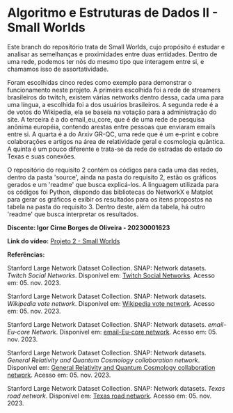 # Algoritmo e Estruturas de Dados II - Small Worlds 
Este branch do repositório trata de Small Worlds, cujo propósito é estudar e analisar as semelhanças e proximidades entre duas entidades. Dentro de uma rede, podemos ter nós do mesmo tipo que interagem entre si, e chamamos isso de assortatividade.


Foram escolhidas cinco redes como exemplo para demonstrar o funcionamento neste projeto. A primeira escolhida foi a rede de streamers brasileiros do twitch, existem várias networks dentro dessa, cada uma para uma língua, a escolhida foi a dos usuários brasileiros. A segunda rede é a de votos do Wikipedia, ela se baseia na votação para a administração do site. A terceira é a do email_eu_core, que é de uma rede de pesquisa anônima européia, contendo arestas entre pessoas que enviaram emails entre si. A quarta é a do Arxiv GR-QC, uma rede que é  um e-print e cobre colaborações e artigos na área de relatividade geral e cosmologia quântica. A quinta é um pouco diferente e trata-se da rede de estradas do estado do Texas e suas conexões.


O repositório do requisito 2 contém os códigos para cada uma das redes, dentro da pasta 'source', ainda na pasta do requisito 2, estão os gráficos gerados e um 'readme' que busca explicá-los. A linguagem utilizada para os códigos foi Python, dispondo das bibliotecas do NetworkX e Matplot para gerar os gráficos e exibir os resultados para os itens propostos na tabela na pasta do requisito 3. Dentro deste, além da tabela, há outro 'readme' que busca interpretar os resultados.




**Discente: Igor Cirne Borges de Oliveira - 20230001623**


**Link do vídeo:** [Projeto 2 - Small Worlds]()




**Referências:**


Stanford Large Network Dataset Collection. SNAP: Network datasets. *Twitch Social Networks*. Disponível em: [Twitch Social Networks](https://snap.stanford.edu/data/twitch-social-networks.html). Acesso em: 05. nov. 2023.


Stanford Large Network Dataset Collection. SNAP: Network datasets. *Wikipedia vote network*. Disponível em: [Wikipedia vote network](https://snap.stanford.edu/data/wiki-Vote.html). Acesso em: 05. nov. 2023.


Stanford Large Network Dataset Collection. SNAP: Network datasets. *email-Eu-core Network*. Disponível em: [email-Eu-core network](https://snap.stanford.edu/data/email-Eu-core.html). Acesso em: 05. nov. 2023.


Stanford Large Network Dataset Collection. SNAP: Network datasets. *General Relativity and Quantum Cosmology collaboration network*. Disponível em: [General Relativity and Quantum Cosmology collaboration network](https://snap.stanford.edu/data/ca-GrQc.html). Acesso em: 05. nov. 2023.


Stanford Large Network Dataset Collection. SNAP: Network datasets. *Texas road network*. Disponível em: [Texas road network](https://snap.stanford.edu/data/roadNet-TX.html). Acesso em: 05. nov. 2023.
